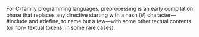 For C-family programming languages, preprocessing is an early compilation phase that replaces any directive starting with a hash (#) character—#include and  #define, to name but a few—with some other textual contents (or non- textual tokens, in some rare cases).